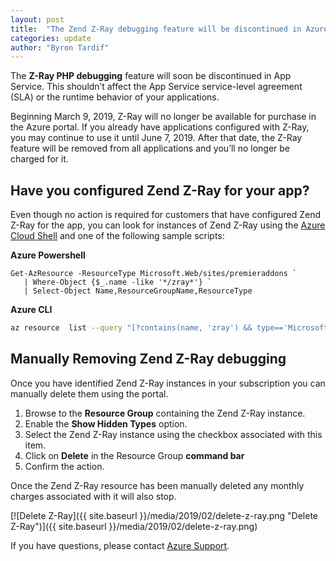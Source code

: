 ```yaml
---
layout: post
title:  "The Zend Z-Ray debugging feature will be discontinued in Azure App Service on June 7, 2019"
categories: update
author: "Byron Tardif"
---
```


The **Z-Ray PHP debugging** feature will soon be discontinued in App Service. This shouldn’t affect the App Service service-level agreement (SLA) or the runtime behavior of your applications.

Beginning March 9, 2019, Z-Ray will no longer be available for purchase in the Azure portal. If you already have applications configured with Z-Ray, you may continue to use it until June 7, 2019. After that date, the Z-Ray feature will be removed from all applications and you’ll no longer be charged for it.

## Have you configured Zend Z-Ray for your app?

Even though no action is required for customers that have configured Zend Z-Ray for the app, you can look for instances of Zend Z-Ray using the [Azure Cloud Shell](https://azure.microsoft.com/features/cloud-shell/) and one of the following sample scripts:

**Azure Powershell**

```poweshell
Get-AzResource -ResourceType Microsoft.Web/sites/premieraddons `
   | Where-Object {$_.name -like '*/zray*'} `
   | Select-Object Name,ResourceGroupName,ResourceType
```

**Azure CLI**

```bash
az resource  list --query "[?contains(name, 'zray') && type=='Microsoft.Web/sites/premieraddons'].{Name:name, RG:resourceGroup, Type:type}" --output table
```

## Manually Removing Zend Z-Ray debugging

Once you have identified Zend Z-Ray instances in your subscription you can manually delete them using the portal.

1. Browse to the **Resource Group** containing the Zend Z-Ray instance.
1. Enable the **Show Hidden Types** option.
1. Select the Zend Z-Ray instance using the checkbox associated with this item.
1. Click on **Delete** in the Resource Group **command bar**
1. Confirm the action.

Once the Zend Z-Ray resource has been manually deleted any monthly charges associated with it will also stop.

[![Delete Z-Ray]({{ site.baseurl }}/media/2019/02/delete-z-ray.png "Delete Z-Ray")]({{ site.baseurl }}/media/2019/02/delete-z-ray.png)

If you have questions, please contact [Azure Support](https://portal.azure.com/#blade/Microsoft_Azure_Support/HelpAndSupportBlade/overview).